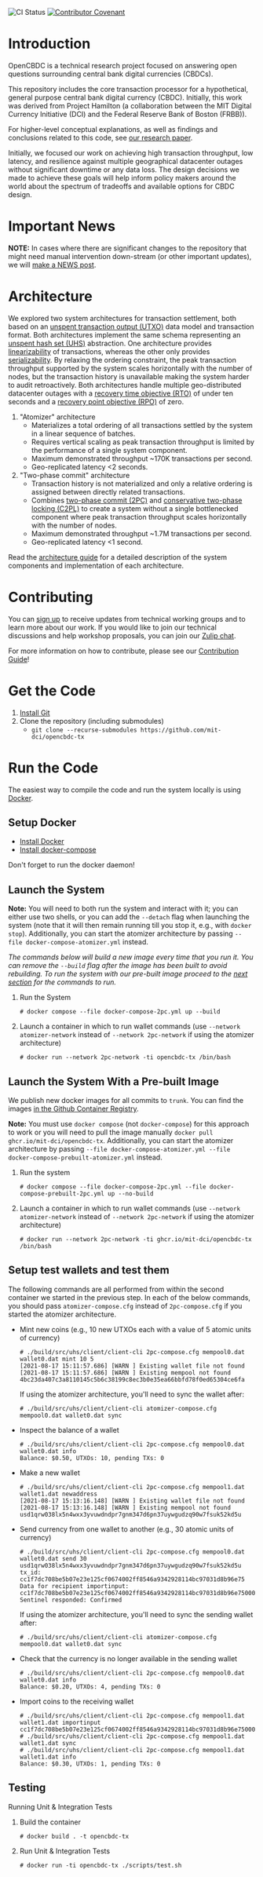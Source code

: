 ![CI Status](https://github.com/mit-dci/opencbdc-tx/actions/workflows/ci.yml/badge.svg)
[![Contributor Covenant](https://img.shields.io/badge/Contributor%20Covenant-2.0-4baaaa.svg)](docs/code_of_conduct.md)

# Introduction

OpenCBDC is a technical research project focused on answering open questions surrounding central bank digital currencies (CBDCs).

This repository includes the core transaction processor for a hypothetical, general purpose central bank digital currency (CBDC).
Initially, this work was derived from Project Hamilton (a collaboration between the MIT Digital Currency Initiative (DCI) and the Federal Reserve Bank of Boston (FRBB)).

For higher-level conceptual explanations, as well as findings and conclusions related to this code, see [our research paper](https://dci.mit.edu/opencbdc).

Initially, we focused our work on achieving high transaction throughput, low latency, and resilience against multiple geographical datacenter outages without significant downtime or any data loss.
The design decisions we made to achieve these goals will help inform policy makers around the world about the spectrum of tradeoffs and available options for CBDC design.

# Important News

**NOTE:** In cases where there are significant changes to the repository that might need manual intervention down-stream (or other important updates), we will [make a NEWS post](NEWS.md).

# Architecture

We explored two system architectures for transaction settlement, both based on an [unspent transaction output (UTXO)](https://en.wikipedia.org/wiki/Unspent_transaction_output) data model and transaction format.
Both architectures implement the same schema representing an [unspent hash set (UHS)](https://lists.linuxfoundation.org/pipermail/bitcoin-dev/2018-May/015967.html) abstraction.
One architecture provides [linearizability](https://en.wikipedia.org/wiki/linearizability) of transactions, whereas the other only provides [serializability](https://en.wikipedia.org/wiki/Serializability).
By relaxing the ordering constraint, the peak transaction throughput supported by the system scales horizontally with the number of nodes, but the transaction history is unavailable making the system harder to audit retroactively.
Both architectures handle multiple geo-distributed datacenter outages with a [recovery time objective (RTO)](https://en.wikipedia.org/wiki/Disaster_recovery#Recovery_Time_Objective) of under ten seconds and a [recovery point objective (RPO)](https://en.wikipedia.org/wiki/Disaster_recovery#Recovery_Point_Objective) of zero.

1. "Atomizer" architecture
    - Materializes a total ordering of all transactions settled by the system in a linear sequence of batches.
    - Requires vertical scaling as peak transaction throughput is limited by the performance of a single system component.
    - Maximum demonstrated throughput ~170K transactions per second.
    - Geo-replicated latency <2 seconds.
1. "Two-phase commit" architecture
    - Transaction history is not materialized and only a relative ordering is assigned between directly related transactions.
    - Combines [two-phase commit (2PC)](https://en.wikipedia.org/wiki/Two-phase_commit_protocol) and [conservative two-phase locking (C2PL)](https://en.wikipedia.org/wiki/Conservative_two-phase_locking) to create a system without a single bottlenecked component where peak transaction throughput scales horizontally with the number of nodes.
    - Maximum demonstrated throughput ~1.7M transactions per second.
    - Geo-replicated latency <1 second.

Read the [architecture guide](docs/architecture.md) for a detailed description of the system components and implementation of each architecture.

# Contributing

You can [sign up](https://dci.mit.edu/opencbdc-interest) to receive updates from technical working groups and to learn more about our work.
If you would like to join our technical discussions and help workshop proposals, you can join our [Zulip chat](https://opencbdc.zulipchat.com/register/).

For more information on how to contribute, please see our [Contribution Guide](docs/contributing.md)!

# Get the Code

1. [Install Git](https://git-scm.com/book/en/v2/Getting-Started-Installing-Git)
1. Clone the repository (including submodules)
    - `git clone --recurse-submodules https://github.com/mit-dci/opencbdc-tx`

# Run the Code

The easiest way to compile the code and run the system locally is using [Docker](https://www.docker.com).

## Setup Docker

* [Install Docker](https://docs.docker.com/get-docker/)
* [Install docker-compose](https://docs.docker.com/compose/install/)

Don't forget to run the docker daemon!

## Launch the System

**Note:** You will need to both run the system and interact with it; you can either use two shells, or you can add the `--detach` flag when launching the system (note that it will then remain running till you stop it, e.g., with `docker stop`).
Additionally, you can start the atomizer architecture by passing `--file docker-compose-atomizer.yml` instead.

_The commands below will build a new image every time that you run it.
You can remove the `--build` flag after the image has been built to avoid rebuilding.
To run the system with our pre-built image proceed to the [next section](#launch-the-system-with-a-pre-built-image) for the commands to run._

1. Run the System
   ```terminal
   # docker compose --file docker-compose-2pc.yml up --build
   ```
1. Launch a container in which to run wallet commands (use `--network atomizer-network` instead of `--network 2pc-network` if using the atomizer architecture)
   ```terminal
   # docker run --network 2pc-network -ti opencbdc-tx /bin/bash
   ```

## Launch the System With a Pre-built Image

We publish new docker images for all commits to `trunk`.
You can find the images [in the Github Container Registry](https://github.com/mit-dci/opencbdc-tx/pkgs/container/opencbdc-tx).

**Note:** You must use `docker compose` (not `docker-compose`) for this approach to work or you will need to pull the image manually `docker pull ghcr.io/mit-dci/opencbdc-tx`.
Additionally, you can start the atomizer architecture by passing `--file docker-compose-atomizer.yml --file docker-compose-prebuilt-atomizer.yml` instead.

1. Run the system
    ```terminal
    # docker compose --file docker-compose-2pc.yml --file docker-compose-prebuilt-2pc.yml up --no-build
    ```
1. Launch a container in which to run wallet commands (use `--network atomizer-network` instead of `--network 2pc-network` if using the atomizer architecture)
   ```terminal
   # docker run --network 2pc-network -ti ghcr.io/mit-dci/opencbdc-tx /bin/bash
   ```

## Setup test wallets and test them

The following commands are all performed from within the second container we started in the previous step.
In each of the below commands, you should pass `atomizer-compose.cfg` instead of `2pc-compose.cfg` if you started the atomizer architecture.

* Mint new coins (e.g., 10 new UTXOs each with a value of 5 atomic units of currency)
  ```terminal
  # ./build/src/uhs/client/client-cli 2pc-compose.cfg mempool0.dat wallet0.dat mint 10 5
  [2021-08-17 15:11:57.686] [WARN ] Existing wallet file not found
  [2021-08-17 15:11:57.686] [WARN ] Existing mempool not found
  4bc23da407c3a8110145c5b6c38199c8ec3b0e35ea66bbfd78f0ed65304ce6fa
  ```

  If using the atomizer architecture, you'll need to sync the wallet after:
  ```terminal
  # ./build/src/uhs/client/client-cli atomizer-compose.cfg mempool0.dat wallet0.dat sync
  ```

* Inspect the balance of a wallet
  ```terminal
  # ./build/src/uhs/client/client-cli 2pc-compose.cfg mempool0.dat wallet0.dat info
  Balance: $0.50, UTXOs: 10, pending TXs: 0
  ```

* Make a new wallet
  ```terminal
  # ./build/src/uhs/client/client-cli 2pc-compose.cfg mempool1.dat wallet1.dat newaddress
  [2021-08-17 15:13:16.148] [WARN ] Existing wallet file not found
  [2021-08-17 15:13:16.148] [WARN ] Existing mempool not found
  usd1qrw038lx5n4wxx3yvuwdndpr7gnm347d6pn37uywgudzq90w7fsuk52kd5u
  ```

* Send currency from one wallet to another (e.g., 30 atomic units of currency)
  ```terminal
  # ./build/src/uhs/client/client-cli 2pc-compose.cfg mempool0.dat wallet0.dat send 30 usd1qrw038lx5n4wxx3yvuwdndpr7gnm347d6pn37uywgudzq90w7fsuk52kd5u
  tx_id:
  cc1f7dc708be5b07e23e125cf0674002ff8546a9342928114bc97031d8b96e75
  Data for recipient importinput:
  cc1f7dc708be5b07e23e125cf0674002ff8546a9342928114bc97031d8b96e750000000000000000d0e4f689b550f623e9370edae235de50417860be0f2f8e924eca9f402fcefeaa1e00000000000000
  Sentinel responded: Confirmed
  ```

  If using the atomizer architecture, you'll need to sync the sending wallet after:
  ```terminal
  # ./build/src/uhs/client/client-cli atomizer-compose.cfg mempool0.dat wallet0.dat sync
  ```

* Check that the currency is no longer available in the sending wallet
  ```terminal
  # ./build/src/uhs/client/client-cli 2pc-compose.cfg mempool0.dat wallet0.dat info
  Balance: $0.20, UTXOs: 4, pending TXs: 0
  ```

* Import coins to the receiving wallet
  ```terminal
  # ./build/src/uhs/client/client-cli 2pc-compose.cfg mempool1.dat wallet1.dat importinput cc1f7dc708be5b07e23e125cf0674002ff8546a9342928114bc97031d8b96e750000000000000000d0e4f689b550f623e9370edae235de50417860be0f2f8e924eca9f402fcefeaa1e00000000000000
  # ./build/src/uhs/client/client-cli 2pc-compose.cfg mempool1.dat wallet1.dat sync
  # ./build/src/uhs/client/client-cli 2pc-compose.cfg mempool1.dat wallet1.dat info
  Balance: $0.30, UTXOs: 1, pending TXs: 0
  ```

## Testing

Running Unit & Integration Tests

1. Build the container
   ```terminal
   # docker build . -t opencbdc-tx
   ```
2. Run Unit & Integration Tests
   ```terminal
   # docker run -ti opencbdc-tx ./scripts/test.sh
   ```
